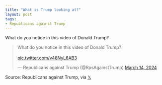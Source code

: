 ```yaml
---
title: "What is Trump looking at?"
layout: post
tags:
- Republicans against Trump
---
```


What do you notice in this video of Donald Trump?

<blockquote class="twitter-tweet"><p lang="en" dir="ltr">What do you notice in this video of Donald Trump?<br><br> <a href="https://t.co/v48NyL6AB3">pic.twitter.com/v48NyL6AB3</a></p>&mdash; Republicans against Trump (@RpsAgainstTrump) <a href="https://twitter.com/RpsAgainstTrump/status/1768078745405890752?ref_src=twsrc%5Etfw">March 14, 2024</a></blockquote> <script async src="https://platform.twitter.com/widgets.js" charset="utf-8"></script>

Source: Republicans against Trump, via [𝕏](https://x.com)
